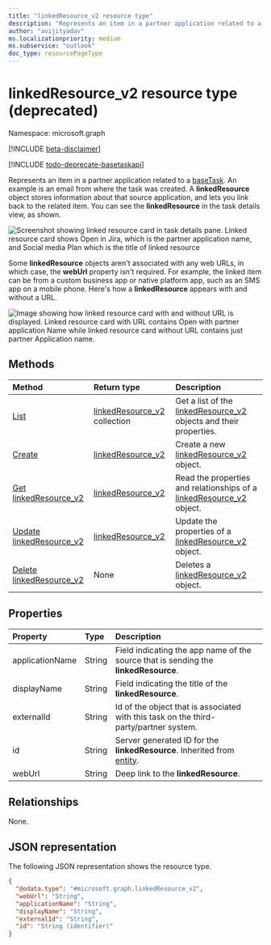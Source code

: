 ```yaml
---
title: "linkedResource_v2 resource type"
description: "Represents an item in a partner application related to a baseTask"
author: "avijityadav"
ms.localizationpriority: medium
ms.subservice: "outlook"
doc_type: resourcePageType
---
```


# linkedResource_v2 resource type (deprecated)

Namespace: microsoft.graph

[!INCLUDE [beta-disclaimer](../../includes/beta-disclaimer.md)]

[!INCLUDE [todo-deprecate-basetaskapi](../includes/todo-deprecate-basetaskapi.md)]

Represents an item in a partner application related to a [baseTask](./basetask.md). An example is an email from where the task was created. A **linkedResource** object stores information about that source application, and lets you link back to the related item. You can see the **linkedResource** in the task details view, as shown.

![Screenshot showing linked resource card in task details pane. Linked resource card shows Open in Jira, which is the partner application name, and Social media Plan which is the title of linked resource](/graph/images/todo-linkedresource-taskdetail.png)

Some **linkedResource** objects aren't associated with any web URLs, in which case, the **webUrl** property isn't required. For example, the linked item can be from a custom business app or native platform app, such as an SMS app on a mobile phone. Here's how a **linkedResource** appears with and without a URL.

![Image showing how linked resource card with and without URL is displayed. Linked resource card with URL contains Open with partner application Name while linked resource card without URL contains just partner Application name.](/graph/images/todo-linkedresource.png)

## Methods
|Method|Return type|Description|
|:---|:---|:---|
|[List](../api/basetask-list-linkedresources.md)|[linkedResource_v2](../resources/linkedresource_v2.md) collection|Get a list of the [linkedResource_v2](../resources/linkedresource_v2.md) objects and their properties.|
|[Create](../api/basetask-post-linkedresources.md)|[linkedResource_v2](../resources/linkedresource_v2.md)|Create a new [linkedResource_v2](../resources/linkedresource_v2.md) object.|
|[Get linkedResource_v2](../api/linkedresource_v2-get.md)|[linkedResource_v2](../resources/linkedresource_v2.md)|Read the properties and relationships of a [linkedResource_v2](../resources/linkedresource_v2.md) object.|
|[Update linkedResource_v2](../api/linkedresource_v2-update.md)|[linkedResource_v2](../resources/linkedresource_v2.md)|Update the properties of a [linkedResource_v2](../resources/linkedresource_v2.md) object.|
|[Delete linkedResource_v2](../api/linkedresource_v2-delete.md)|None|Deletes a [linkedResource_v2](../resources/linkedresource_v2.md) object.|

## Properties
|Property|Type|Description|
|:---|:---|:---|
|applicationName|String|Field indicating the app name of the source that is sending the **linkedResource**.|
|displayName|String|Field indicating the title of the **linkedResource**.|
|externalId|String|Id of the object that is associated with this task on the third-party/partner system.|
|id|String|Server generated ID for the **linkedResource**. Inherited from [entity](../resources/entity.md).|
|webUrl|String|Deep link to the **linkedResource**.|

## Relationships
None.

## JSON representation
The following JSON representation shows the resource type.
<!-- {
  "blockType": "resource",
  "keyProperty": "id",
  "@odata.type": "microsoft.graph.linkedResource_v2",
  "openType": false
}
-->
``` json
{
  "@odata.type": "#microsoft.graph.linkedResource_v2",
  "webUrl": "String",
  "applicationName": "String",
  "displayName": "String",
  "externalId": "String",
  "id": "String (identifier)"
}
```

